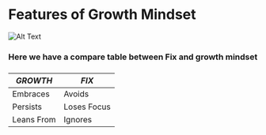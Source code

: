 
#   Features of Growth Mindset

![Alt Text](https://www.techtello.com/wp-content/uploads/2020/06/fixed-mindset-vs-growth-mindset-chart.png)
###
###  Here we have a compare table between Fix and growth mindset
###
 _GROWTH_ | _FIX_
------------ | -------------
 Embraces | Avoids
 Persists | Loses Focus
 Leans From | Ignores
 
 
 